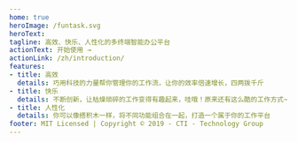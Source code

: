```yaml
---
home: true
heroImage: /funtask.svg
heroText:
tagline: 高效、快乐、人性化的多终端智能办公平台
actionText: 开始使用 →
actionLink: /zh/introduction/
features:
- title: 高效
  details: 巧用科技的力量帮你管理你的工作流，让你的效率倍速增长，四两拨千斤
- title: 快乐
  details: 不断创新，让枯燥琐碎的工作变得有趣起来，哇哦！原来还有这么酷的工作方式~
- title: 人性化
  details: 你可以像搭积木一样，将不同功能组合在一起，打造一个属于你的工作平台
footer: MIT Licensed | Copyright © 2019 - CTI - Technology Group
---
```


<style>
.home .hero img {
  width: 58%;
  min-height: 12vw;
}
</style>
